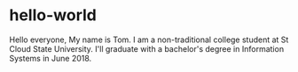 # hello-world

Hello everyone,
My name is Tom. I am a non-traditional college student at St Cloud State University. I'll graduate with a bachelor's degree in Information Systems in June 2018.
